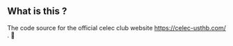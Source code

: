 ## What is this ?
The code source for the official celec club website https://celec-usthb.com/ . :school:
